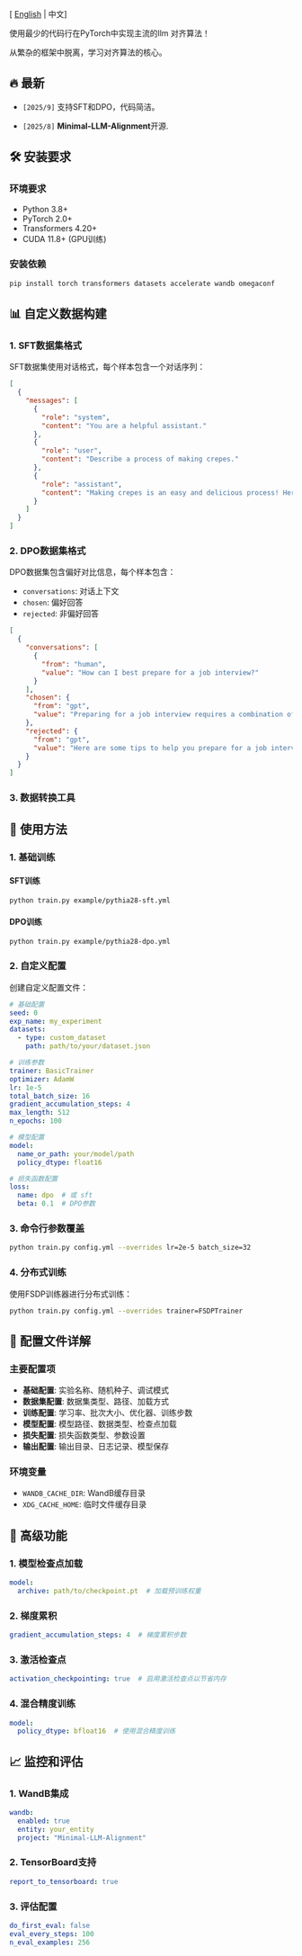 
\[ [English](README.md) | 中文\]

使用最少的代码行在PyTorch中实现主流的llm 对齐算法！

从繁杂的框架中脱离，学习对齐算法的核心。

## 🔥 最新

- ```[2025/9]``` 支持SFT和DPO，代码简洁。

- ```[2025/8]``` **Minimal-LLM-Alignment**开源.

## 🛠️ 安装要求

### 环境要求
- Python 3.8+
- PyTorch 2.0+
- Transformers 4.20+
- CUDA 11.8+ (GPU训练)

### 安装依赖
```bash
pip install torch transformers datasets accelerate wandb omegaconf
```

## 📊 自定义数据构建

### 1. SFT数据集格式

SFT数据集使用对话格式，每个样本包含一个对话序列：

```json
[
  {
    "messages": [
      {
        "role": "system",
        "content": "You are a helpful assistant."
      },
      {
        "role": "user",
        "content": "Describe a process of making crepes."
      },
      {
        "role": "assistant",
        "content": "Making crepes is an easy and delicious process! Here are step-by-step instructions..."
      }
    ]
  }
]
```

### 2. DPO数据集格式

DPO数据集包含偏好对比信息，每个样本包含：
- `conversations`: 对话上下文
- `chosen`: 偏好回答
- `rejected`: 非偏好回答

```json
[
  {
    "conversations": [
      {
        "from": "human",
        "value": "How can I best prepare for a job interview?"
      }
    ],
    "chosen": {
      "from": "gpt",
      "value": "Preparing for a job interview requires a combination of research, practice, and self-reflection..."
    },
    "rejected": {
      "from": "gpt",
      "value": "Here are some tips to help you prepare for a job interview..."
    }
  }
]
```

### 3. 数据转换工具

## 🚀 使用方法

### 1. 基础训练

#### SFT训练
```bash
python train.py example/pythia28-sft.yml
```

#### DPO训练
```bash
python train.py example/pythia28-dpo.yml
```

### 2. 自定义配置

创建自定义配置文件：

```yaml
# 基础配置
seed: 0
exp_name: my_experiment
datasets: 
  - type: custom_dataset
    path: path/to/your/dataset.json

# 训练参数
trainer: BasicTrainer
optimizer: AdamW
lr: 1e-5
total_batch_size: 16
gradient_accumulation_steps: 4
max_length: 512
n_epochs: 100

# 模型配置
model:
  name_or_path: your/model/path
  policy_dtype: float16

# 损失函数配置
loss:
  name: dpo  # 或 sft
  beta: 0.1  # DPO参数
```

### 3. 命令行参数覆盖

```bash
python train.py config.yml --overrides lr=2e-5 batch_size=32
```

### 4. 分布式训练

使用FSDP训练器进行分布式训练：

```bash
python train.py config.yml --overrides trainer=FSDPTrainer
```

## 📁 配置文件详解

### 主要配置项

- **基础配置**: 实验名称、随机种子、调试模式
- **数据集配置**: 数据集类型、路径、加载方式
- **训练配置**: 学习率、批次大小、优化器、训练步数
- **模型配置**: 模型路径、数据类型、检查点加载
- **损失配置**: 损失函数类型、参数设置
- **输出配置**: 输出目录、日志记录、模型保存

### 环境变量

- `WANDB_CACHE_DIR`: WandB缓存目录
- `XDG_CACHE_HOME`: 临时文件缓存目录

## 🔧 高级功能

### 1. 模型检查点加载

```yaml
model:
  archive: path/to/checkpoint.pt  # 加载预训练权重
```

### 2. 梯度累积

```yaml
gradient_accumulation_steps: 4  # 梯度累积步数
```

### 3. 激活检查点

```yaml
activation_checkpointing: true  # 启用激活检查点以节省内存
```

### 4. 混合精度训练

```yaml
model:
  policy_dtype: bfloat16  # 使用混合精度训练
```

## 📈 监控和评估

### 1. WandB集成

```yaml
wandb:
  enabled: true
  entity: your_entity
  project: "Minimal-LLM-Alignment"
```

### 2. TensorBoard支持

```yaml
report_to_tensorboard: true
```

### 3. 评估配置

```yaml
do_first_eval: false
eval_every_steps: 100
n_eval_examples: 256
```
